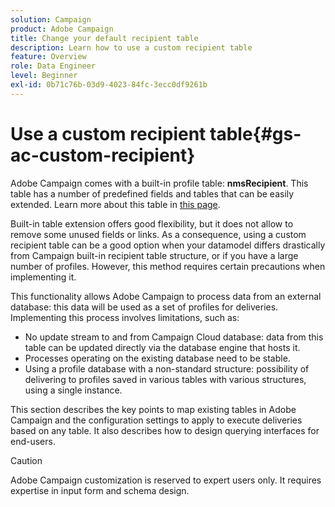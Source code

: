 ```yaml
---
solution: Campaign
product: Adobe Campaign
title: Change your default recipient table
description: Learn how to use a custom recipient table
feature: Overview
role: Data Engineer
level: Beginner
exl-id: 0b71c76b-03d9-4023-84fc-3ecc0df9261b
---
```

# Use a custom recipient table{#gs-ac-custom-recipient}

Adobe Campaign comes with a built-in profile table: **nmsRecipient**. This table has a number of predefined fields and tables that can be easily extended. Learn more about this table in [this page](datamodel.md#ootb-profiles).

Built-in table extension offers good flexibility, but it does not allow to remove some unused fields or links. As a consequence, using a custom recipient table can be a good option when your datamodel differs drastically from Campaign built-in recipient table structure, or if you have a large number of profiles.  However, this method requires certain precautions when implementing it.

This functionality allows Adobe Campaign to process data from an external database: this data will be used as a set of profiles for deliveries. Implementing this process involves limitations, such as:

* No update stream to and from Campaign Cloud database: data from this table can be updated directly via the database engine that hosts it.
* Processes operating on the existing database need to be stable.
* Using a profile database with a non-standard structure: possibility of delivering to profiles saved in various tables with various structures, using a single instance.

This section describes the key points to map existing tables in Adobe Campaign and the configuration settings to apply to execute deliveries based on any table. It also describes how to design querying interfaces for end-users. 

>[!CAUTION]
>
>Adobe Campaign customization is reserved to expert users only. It requires expertise in input form and schema design.

